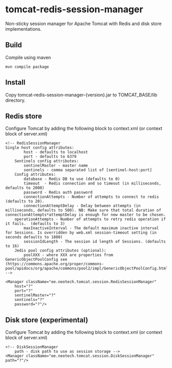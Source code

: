 # tomcat-redis-session-manager
Non-sticky session manager for Apache Tomcat with Redis and disk store implementations.

Build
---

Compile using maven

	mvn compile package

Install
---

Copy tomcat-redis-session-manager-{version}.jar to TOMCAT_BASE/lib directory.

Redis store
---

Configure Tomcat by adding the following block to context.xml (or context block of server.xml)

	<!-- RedisSessionManager 
	Single host config attributes:
            host - defaults to localhost
            port - defaults to 6379
        Sentinels config attributes:
            sentinelMaster - master name
            sentinels - comma separated list of [sentinel-host:port]
        Config attributes:
            database - Redis DB to use (defaults to 0)
            timeout  - Redis connection and so timeout (in milliseconds, defaults to 2000)
            password - Redis auth password
            connectionAttempts - Number of attempts to connect to redis (defaults to 20).
            connectionAttemptDelay - Delay between attempts (in milliseconds, defaults to 500). NB: Make sure that total duration of connectionAttempts*attemptDelay is enough for new master to be chosen. 
	    operationAttempts - Number of attempts to retry redis operation if it fails.  (defaults to 3)
            maxInactiveInterval - The default maximum inactive interval for Sessions. Is overridden by web.xml session-timeout setting (in seconds defaults to 1800) 
            sessionIdLength - The session id length of Sessions. (defaults to 16)
        Jedis pool config attributes (optional):
            poolXXX - where XXX are properties from GenericObjectPoolConfig see (https://commons.apache.org/proper/commons-pool/apidocs/org/apache/commons/pool2/impl/GenericObjectPoolConfig.html)
	-->
	
	<Manager className="ee.neotech.tomcat.session.RedisSessionManager"  
		host="?"  
		port="?"  
		sentinelMaster="?"  
		sentinels="?"  
		password="?"/>  
	         
Disk store (experimental)
---

Configure Tomcat by adding the following block to context.xml (or context block of server.xml)

	<!-- DiskSessionManager 
		path - disk path to use as session storage -->
	<Manager className="ee.neotech.tomcat.session.DiskSessionManager" path="?"/>
